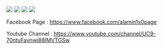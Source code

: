 <img src="https://github.com/msasakibalamin/NoteApp/blob/main/1n.jpg" />

<img src="https://github.com/msasakibalamin/NoteApp/blob/main/2n.jpg" />

<img src="https://github.com/msasakibalamin/NoteApp/blob/main/3n.jpg" />

<img src="https://github.com/msasakibalamin/NoteApp/blob/main/4n.jpg" />





Facebook Page : https://www.facebook.com/alamin1x0page

Youtube Channel : https://www.youtube.com/channel/UC9-70ntuFavnwi88IMVTGSw
